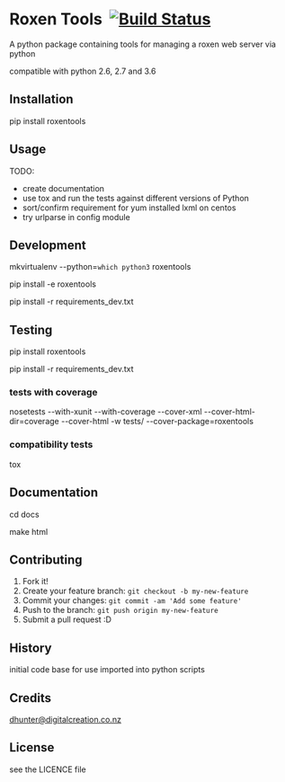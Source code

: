 # Roxen Tools &nbsp;[![Build Status](https://travis-ci.org/whojarr/roxentools.svg?branch=master)](https://travis-ci.org/whojarr/roxentools)

A python package containing tools for managing a roxen web server via python

compatible with python 2.6, 2.7 and 3.6

## Installation

pip install roxentools

## Usage

TODO: 
* create documentation
* use tox and run the tests against different versions of Python
* sort/confirm requirement for yum installed lxml on centos
* try urlparse in config module

## Development

mkvirtualenv --python=`which python3` roxentools

pip install -e roxentools

pip install -r  requirements_dev.txt

## Testing

pip install roxentools

pip install -r requirements_dev.txt

### tests with coverage

nosetests --with-xunit --with-coverage --cover-xml --cover-html-dir=coverage --cover-html -w tests/ --cover-package=roxentools

### compatibility tests

tox


## Documentation

cd docs

make html

## Contributing

1. Fork it!
2. Create your feature branch: `git checkout -b my-new-feature`
3. Commit your changes: `git commit -am 'Add some feature'`
4. Push to the branch: `git push origin my-new-feature`
5. Submit a pull request :D

## History

initial code base for use imported into python scripts

## Credits

dhunter@digitalcreation.co.nz

## License

see the LICENCE file
